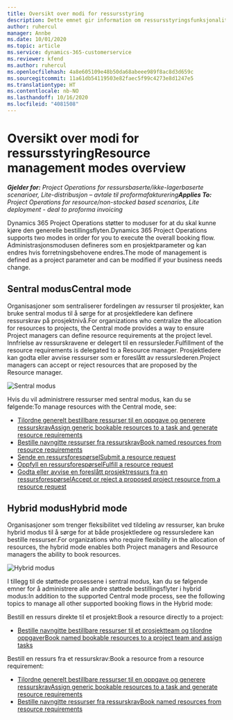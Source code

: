 ```yaml
---
title: Oversikt over modi for ressursstyring
description: Dette emnet gir information om ressursstyringsfunksjonaliteten i Dynamics 365 Project Operations.
author: ruhercul
manager: Annbe
ms.date: 10/01/2020
ms.topic: article
ms.service: dynamics-365-customerservice
ms.reviewer: kfend
ms.author: ruhercul
ms.openlocfilehash: 4a8e605109e48b50da68abeee989f8ac8d3d659c
ms.sourcegitcommit: 11a61db54119503e82faec5f99c4273e8d1247e5
ms.translationtype: HT
ms.contentlocale: nb-NO
ms.lasthandoff: 10/16/2020
ms.locfileid: "4081508"
---
```

# <a name="resource-management-modes-overview"></a><span data-ttu-id="7e469-103">Oversikt over modi for ressursstyring</span><span class="sxs-lookup"><span data-stu-id="7e469-103">Resource management modes overview</span></span>

<span data-ttu-id="7e469-104">_**Gjelder for:** Project Operations for ressursbaserte/ikke-lagerbaserte scenarioer, Lite-distribusjon – avtale til proformafakturering_</span><span class="sxs-lookup"><span data-stu-id="7e469-104">_**Applies To:** Project Operations for resource/non-stocked based scenarios, Lite deployment - deal to proforma invoicing_</span></span>


<span data-ttu-id="7e469-105">Dynamics 365 Project Operations støtter to moduser for at du skal kunne kjøre den generelle bestillingsflyten.</span><span class="sxs-lookup"><span data-stu-id="7e469-105">Dynamics 365 Project Operations supports two modes in order for you to execute the overall booking flow.</span></span> <span data-ttu-id="7e469-106">Administrasjonsmodusen defineres som en prosjektparameter og kan endres hvis forretningsbehovene endres.</span><span class="sxs-lookup"><span data-stu-id="7e469-106">The mode of management is defined as a project parameter and can be modified if your business needs change.</span></span>    

## <a name="central-mode"></a><span data-ttu-id="7e469-107">Sentral modus</span><span class="sxs-lookup"><span data-stu-id="7e469-107">Central mode</span></span>
<span data-ttu-id="7e469-108">Organisasjoner som sentraliserer fordelingen av ressurser til prosjekter, kan bruke sentral modus til å sørge for at prosjektledere kan definere ressurskrav på prosjektnivå.</span><span class="sxs-lookup"><span data-stu-id="7e469-108">For organizations who centralize the allocation for resources to projects, the Central mode provides a way to ensure Project managers can define resource requirements at the project level.</span></span> <span data-ttu-id="7e469-109">Innfrielse av ressurskravene er delegert til en ressursleder.</span><span class="sxs-lookup"><span data-stu-id="7e469-109">Fulfillment of the resource requirements is delegated to a Resource manager.</span></span> <span data-ttu-id="7e469-110">Prosjektledere kan godta eller avvise ressurser som er foreslått av ressurslederen.</span><span class="sxs-lookup"><span data-stu-id="7e469-110">Project managers can accept or reject resources that are proposed by the Resource manager.</span></span>

![Sentral modus](./media/resource-management-central.png)

<span data-ttu-id="7e469-112">Hvis du vil administrere ressurser med sentral modus, kan du se følgende:</span><span class="sxs-lookup"><span data-stu-id="7e469-112">To manage resources with the Central mode, see:</span></span>

- [<span data-ttu-id="7e469-113">Tilordne generelt bestillbare ressurser til en oppgave og generere ressurskrav</span><span class="sxs-lookup"><span data-stu-id="7e469-113">Assign generic bookable resources to a task and generate resource requirements</span></span>](https://docs.microsoft.com/dynamics365/project-service/assign-generic-bookable-resource)
- [<span data-ttu-id="7e469-114">Bestille navngitte ressurser fra ressurskrav</span><span class="sxs-lookup"><span data-stu-id="7e469-114">Book named resources from resource requirements</span></span>](https://docs.microsoft.com/dynamics365/project-service/book-named-resource)
- [<span data-ttu-id="7e469-115">Sende en ressursforespørsel</span><span class="sxs-lookup"><span data-stu-id="7e469-115">Submit a resource request</span></span>](https://docs.microsoft.com/dynamics365/project-service/submit-resource-request)
- [<span data-ttu-id="7e469-116">Oppfyll en ressursforespørsel</span><span class="sxs-lookup"><span data-stu-id="7e469-116">Fulfill a resource request</span></span>](https://docs.microsoft.com/dynamics365/project-service/resource-management-fulfill-requests)
- [<span data-ttu-id="7e469-117">Godta eller avvise en foreslått prosjektressurs fra en ressursforespørsel</span><span class="sxs-lookup"><span data-stu-id="7e469-117">Accept or reject a proposed project resource from a resource request</span></span>](https://docs.microsoft.com/dynamics365/project-service/accept-reject-proposed-resource)

## <a name="hybrid-mode"></a><span data-ttu-id="7e469-118">Hybrid modus</span><span class="sxs-lookup"><span data-stu-id="7e469-118">Hybrid mode</span></span>
<span data-ttu-id="7e469-119">Organisasjoner som trenger fleksibilitet ved tildeling av ressurser, kan bruke hybrid modus til å sørge for at både prosjektledere og ressursledere kan bestille ressurser.</span><span class="sxs-lookup"><span data-stu-id="7e469-119">For organizations who require flexibility in the allocation of resources, the hybrid mode enables both Project managers and Resource managers the ability to book resources.</span></span>

![Hybrid modus](./media/resource-management-hybrid.png)

<span data-ttu-id="7e469-121">I tillegg til de støttede prosessene i sentral modus, kan du se følgende emner for å administrere alle andre støttede bestillingsflyter i hybrid modus:</span><span class="sxs-lookup"><span data-stu-id="7e469-121">In addition to the supported Central mode process, see the following topics to manage all other supported booking flows in the Hybrid mode:</span></span>

<span data-ttu-id="7e469-122">Bestill en ressurs direkte til et prosjekt:</span><span class="sxs-lookup"><span data-stu-id="7e469-122">Book a resource directly to a project:</span></span>
- [<span data-ttu-id="7e469-123">Bestille navngitte bestillbare ressurser til et prosjektteam og tilordne oppgaver</span><span class="sxs-lookup"><span data-stu-id="7e469-123">Book named bookable resources to a project team and assign tasks</span></span>](https://docs.microsoft.com/dynamics365/project-service/assign-named-bookable-resource)

<span data-ttu-id="7e469-124">Bestill en ressurs fra et ressurskrav:</span><span class="sxs-lookup"><span data-stu-id="7e469-124">Book a resource from a resource requirement:</span></span>
- [<span data-ttu-id="7e469-125">Tilordne generelt bestillbare ressurser til en oppgave og generere ressurskrav</span><span class="sxs-lookup"><span data-stu-id="7e469-125">Assign generic bookable resources to a task and generate resource requirements</span></span>](https://docs.microsoft.com/dynamics365/project-service/assign-generic-bookable-resource)
- [<span data-ttu-id="7e469-126">Bestille navngitte ressurser fra ressurskrav</span><span class="sxs-lookup"><span data-stu-id="7e469-126">Book named resources from resource requirements</span></span>](https://docs.microsoft.com/dynamics365/project-service/book-named-resource)
